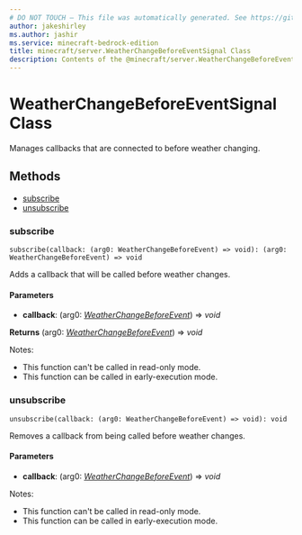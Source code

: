 ```yaml
---
# DO NOT TOUCH — This file was automatically generated. See https://github.com/mojang/minecraftapidocsgenerator to modify descriptions, examples, etc.
author: jakeshirley
ms.author: jashir
ms.service: minecraft-bedrock-edition
title: minecraft/server.WeatherChangeBeforeEventSignal Class
description: Contents of the @minecraft/server.WeatherChangeBeforeEventSignal class.
---
```

# WeatherChangeBeforeEventSignal Class

Manages callbacks that are connected to before weather changing.

## Methods
- [subscribe](#subscribe)
- [unsubscribe](#unsubscribe)

### **subscribe**
`
subscribe(callback: (arg0: WeatherChangeBeforeEvent) => void): (arg0: WeatherChangeBeforeEvent) => void
`

Adds a callback that will be called before weather changes.

#### **Parameters**
- **callback**: (arg0: [*WeatherChangeBeforeEvent*](WeatherChangeBeforeEvent.md)) => *void*

**Returns** (arg0: [*WeatherChangeBeforeEvent*](WeatherChangeBeforeEvent.md)) => *void*
  
Notes:
- This function can't be called in read-only mode.
- This function can be called in early-execution mode.

### **unsubscribe**
`
unsubscribe(callback: (arg0: WeatherChangeBeforeEvent) => void): void
`

Removes a callback from being called before weather changes.

#### **Parameters**
- **callback**: (arg0: [*WeatherChangeBeforeEvent*](WeatherChangeBeforeEvent.md)) => *void*
  
Notes:
- This function can't be called in read-only mode.
- This function can be called in early-execution mode.
